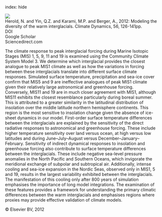 index: hide

<div class="Citation">
    <div class="Citation-thumb CitationThumb-linked"  data-href="https://doi.org/10.1016/j.quascirev.2012.08.020">
      <img src="https://static.claimspace.cloud/climate-study-static/refs/thumbs/5/Herold_et_al_2012-thumb.png" />
    </div>

  <div class="Citation-body">
    <div class="Citation-text">Herold, N. and Yin, Q.Z. and Karami, M.P. and Berger, A., 2012: Modeling the diversity of the warm interglacials. <span class="Article-journal">Climate Dynamics, </span><span class="Article-volume">56, </span>126-141pp.</div>
    <div class="Citation-links">
      <div class="CitationLink" data-href="https://doi.org/10.1016/j.quascirev.2012.08.020">
        <div class="CitationLink-icon CitationLink-Doi"></div>
        <div class="CitationLink-text">DOI</div>
      </div>
      <div class="CitationLink" data-href="https://scholar.google.com/scholar?q=10.1016/j.quascirev.2012.08.020">
        <div class="CitationLink-icon CitationLink-Scholar"></div>
        <div class="CitationLink-text">Google Scholar</div>
      </div>
      <div class="CitationLink" data-href="http://www.sciencedirect.com/science/article/pii/S0277379112003332">
        <div class="CitationLink-icon CitationLink-Publisher"></div>
        <div class="CitationLink-text">Sciencedirect.com</div>
      </div>
    </div>
  </div>
</div>

The climate response to peak interglacial forcing during Marine Isotopic Stages (MIS) 1, 5, 9, 11 and 19 is examined using the Community Climate System Model 3. We determine which interglacial provides the closest analogue to peak MIS1 climate as well as how the variations in forcing between these interglacials translate into different surface climate responses.                   Simulated surface temperature, precipitation and sea-ice cover confirm that MIS5 and 9 are ineffective analogues of peak MIS1 climate given their relatively large astronomical and greenhouse forcing. Conversely, MIS11 and 19 are in much closer agreement with MIS1, although MIS11 exhibits the closest resemblance particularly during boreal summer. This is attributed to a greater similarity in the latitudinal distribution of insolation over the middle latitude northern hemisphere continents. This region is the most sensitive to insolation change given the absence of ice-sheet dynamics in our model.                   First-order surface temperature differences between the interglacials are explained by the sensitivity of the direct radiative responses to astronomical and greenhouse forcing. These include higher temperature sensitivity over land versus ocean, at high versus low latitudes and during June–July–August versus December–January–February. Sensitivity of indirect dynamical responses to insolation and greenhouse forcing also contribute to surface temperature differences between the interglacials. These include negative sea-level pressure anomalies in the North Pacific and Southern Oceans, which invigorate the meridional exchange of subpolar and subtropical air. Additionally, intense cooling and sea-ice expansion in the Nordic Seas, observed only in MIS1, 5 and 19, results in the largest variability exhibited between the interglacials. The manifestation of this cooling only after 800 years of simulation emphasises the importance of long model integrations. The examination of these features provides a framework for understanding the primary climatic differences between the warm interglacials and emphasises regions where proxies may provide effective validation of climate models.

<div class="Citation-copy">
&copy; Elsevier BV, 2012
</div>